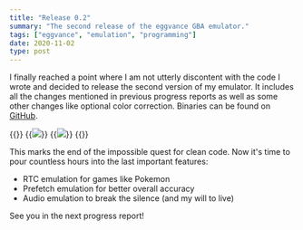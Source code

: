 ```yaml
---
title: "Release 0.2"
summary: "The second release of the eggvance GBA emulator."
tags: ["eggvance", "emulation", "programming"]
date: 2020-11-02
type: post
---
```

I finally reached a point where I am not utterly discontent with the code I wrote and decided to release the second version of my emulator. It includes all the changes mentioned in previous progress reports as well as some other changes like optional color correction. Binaries can be found on [GitHub](https://github.com/jsmolka/eggvance/releases).

{{<flex>}}
  {{<image src="eggvance/emerald-mew.png" caption="Figure 1: Oversaturated colors in memory">}}
  {{<image src="eggvance/emerald-mew-lcd.png" caption="Figure 2: Corrected colors on the LCD">}}
{{</flex>}}

This marks the end of the impossible quest for clean code. Now it's time to pour countless hours into the last important features:
- RTC emulation for games like Pokemon
- Prefetch emulation for better overall accuracy
- Audio emulation to break the silence (and my will to live)

See you in the next progress report!
